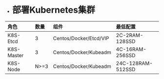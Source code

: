 * # 部署Kubernetes集群

| 角色 | 数量 | 组件 | 最低配置 |
| :--- | :--- | :--- | :--- |
| K8S-Etcd | 3 | Centos/Docker/Etcd/VIP | 2C-2RAM-128SSD |
| K8S-Master | 3 | Centos/Docker/Kubeadm | 4C-16RAM-256SSD |
| K8S-Node | N&gt;=3 | Centos/Docker/Kubeadm | 24C-128RAM-512SSD |



